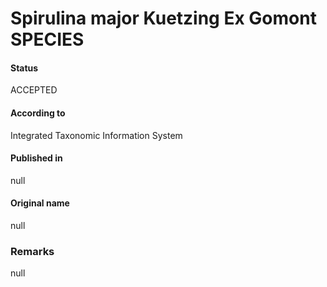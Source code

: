 # Spirulina major Kuetzing Ex Gomont SPECIES

#### Status
ACCEPTED

#### According to
Integrated Taxonomic Information System

#### Published in
null

#### Original name
null

### Remarks
null